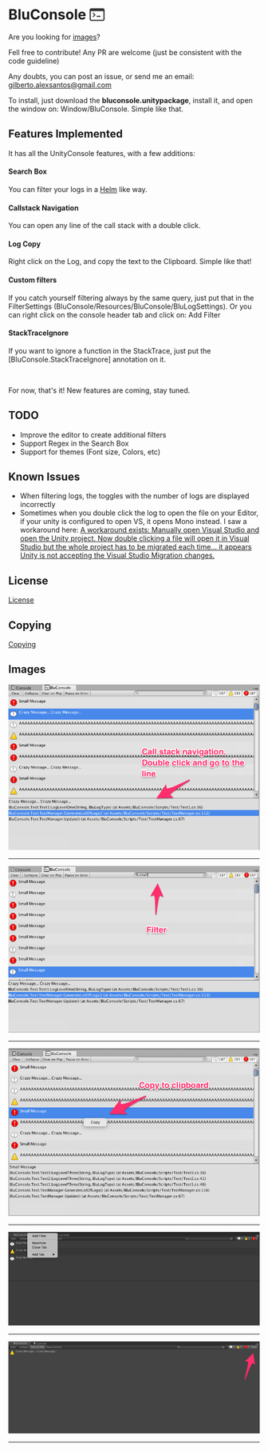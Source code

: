 BluConsole <img src="images/console-brand.png" width=30 style="margin: 0px 0px -5px">
========================

Are you looking for [images](#images)?

Fell free to contribute! Any PR are welcome (just be consistent with the code guideline)

Any doubts, you can post an issue, or send me an email: <gilberto.alexsantos@gmail.com>

To install, just download the **bluconsole.unitypackage**, install it, and open the window on: Window/BluConsole. Simple like that.

Features Implemented
----------------------------

It has all the UnityConsole features, with a few additions:


#### Search Box

You can filter your logs in a [Helm](https://github.com/emacs-helm/helm) like way.

#### Callstack Navigation

You can open any line of the call stack with a double click.

#### Log Copy

Right click on the Log, and copy the text to the Clipboard. Simple like that!

#### Custom filters

If you catch yourself filtering always by the same query, just put that in the FilterSettings (BluConsole/Resources/BluConsole/BluLogSettings). Or you can right click on the console header tab and click on: Add Filter

#### StackTraceIgnore

If you want to ignore a function in the StackTrace, just put the [BluConsole.StackTraceIgnore] annotation on it.

<br>

For now, that's it! New features are coming, stay tuned.


TODO
----------------------------

* Improve the editor to create additional filters
* Support Regex in the Search Box
* Support for themes (Font size, Colors, etc)

Known Issues
----------------------------

* When filtering logs, the toggles with the number of logs are displayed incorrectly
* Sometimes when you double click the log to open the file on your Editor, if your unity is configured to open VS, it opens Mono instead. I saw a workaround here:
[A workaround exists: Manually open Visual Studio and open the Unity project. Now double clicking a file will open it in Visual Studio but the whole project has to be migrated each time... it appears Unity is not accepting the Visual Studio Migration changes.](http://answers.unity3d.com/questions/236390/monodevelop-opens-instead-of-visual-studio.html)


License
----------------------------

[License](LICENSE)


Copying
----------------------------

[Copying](COPYING)


Images <a name="images"></a>
----------------------------

![](images/image01.png)

<hr>

![](images/image02.png)

<hr>

![](images/image03.png)

<hr>

![](images/image04.png)

<hr>

![](images/image05.png)

<hr>